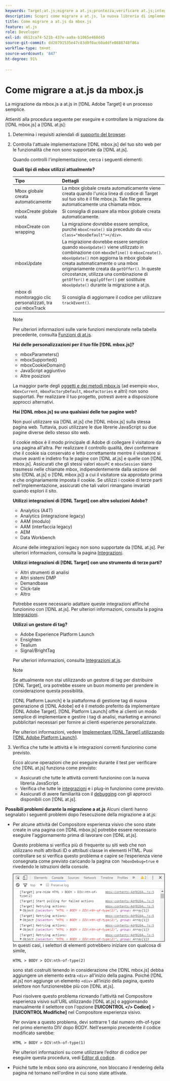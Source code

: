 ```yaml
---
keywords: Target;at.js;migrare a at.js;prontezza;verificare at.js;integrare at.js
description: Scopri come migrare a at.js, la nuova libreria di implementazione per Adobe [!DNL Target] progettata sia per le tipiche implementazioni web che per le applicazioni a pagina singola (SPA).
title: Come migrare a at.js da mbox.js
feature: at.js
role: Developer
exl-id: d612ca74-521b-437e-aa9a-b1065e460d45
source-git-commit: dd20791535e47c83d0f0ac60addfe0888748f86a
workflow-type: tm+mt
source-wordcount: '847'
ht-degree: 91%

---
```


# Come migrare a at.js da mbox.js

La migrazione da mbox.js a at.js in [!DNL Adobe Target] è un processo semplice.

Attieniti alla procedura seguente per eseguire e controllare la migrazione da [!DNL mbox.js] a [!DNL at.js]:

1. Determina i requisiti aziendali di [supporto del browser](/help/c-implementing-target/c-considerations-before-you-implement-target/supported-browsers.md#reference_01B4BF99E7D545A7998773202A2F6100).
1. Controlla l&#39;attuale implementazione [!DNL mbox.js] del tuo sito web per le funzionalità che non sono supportate da [!DNL at.js].

   Quando controlli l&#39;implementazione, cerca i seguenti elementi:

   **Quali tipi di mbox utilizzi attualmente?**

   | Tipo | Dettagli |
   |--- |--- |
   | Mbox globale creata automaticamente | La mbox globale creata automaticamente viene creata quando l&#39;unica linea di codice di Target sul tuo sito è il file mbox.js. Tale file genera automaticamente una chiamata mbox. |
   | mboxCreate globale vuota | Si consiglia di passare alla mbox globale creata automaticamente. |
   | mboxCreate con wrapping | La migrazione dovrebbe essere semplice, purché `mboxCreate()` sia preceduto da `<div class="mboxDefault"></div>`. |
   | mboxUpdate | La migrazione dovrebbe essere semplice quando `mboxUpdate()` viene utilizzato in combinazione con `mboxDefine()` o `mboxCreate()`. `mboxUpdate()` non aggiorna la mbox globale creata automaticamente o una mbox originariamente creata da `getOffer()`. In queste circostanze, utilizza una combinazione di `getOffer()` e `applyOffer()` per sostituire `mboxUpdate()` durante la migrazione a at.js. |
   | mbox di monitoraggio clic personalizzati, tra cui mboxTrack | Si consiglia di aggiornare il codice per utilizzare `trackEvent()`. |

   >[!NOTE]
   >
   >Per ulteriori informazioni sulle varie funzioni menzionate nella tabella precedente, consulta [Funzioni di at.js](/help/c-implementing-target/c-implementing-target-for-client-side-web/cmp-atjs-functions.md).

   **Hai delle personalizzazioni per il tuo file [!DNL mbox.js]?**

   * mboxParameters()
   * mboxSupported()
   * mboxCookieDomain()
   * JavaScript aggiuntivo
   * Altre posizioni

   La maggior parte degli [oggetti e dei metodi mbox.js](/help/c-target/c-visitor-profile/variables-profiles-parameters-methods.md#section_8C78059D15D9452F95636A5640188537) (ad esempio `mbox`, `mboxCurrent`, `mboxFactoryDefault`, `mboxFactories` e altri) non sono supportati. Per realizzare il tuo progetto, potresti avere a disposizione approcci alternativi.

   **Hai [!DNL mbox.js] su una qualsiasi delle tue pagine web?**

   Non puoi utilizzare sia [!DNL at.js] che [!DNL mbox.js] sulla stessa pagina web. Tuttavia, puoi utilizzare le due librerie JavaScript su due pagine diverse dello stesso sito web.

   Il cookie mbox è il modo principale di Adobe di collegare il visitatore da una pagina all&#39;altra. Per realizzare il controllo qualità, devi confermare che il cookie sia conservato e letto correttamente mentre il visitatore si muove avanti e indietro fra le pagine con [!DNL at.js] e quelle con [!DNL mbox.js]. Assicurati che gli stessi valori `mboxPC` e `mboxSession` siano trasmessi nelle chiamate mbox, indipendentemente dalla sezione del sito ([!DNL at.js] o [!DNL mbox.js]) a cui il visitatore sia approdato prima e che originariamente imposta il cookie. Se utilizzi i cookie di terze parti nell&#39;implementazione, assicurati che tali valori rimangano invariati quando esplori il sito.

   **Utilizzi integrazioni di [!DNL Target] con altre soluzioni Adobe?**

   * Analytics (A4T)
   * Analytics (integrazione legacy)
   * AAM (modulo)
   * AAM (interfaccia legacy)
   * AEM
   * Data Workbench

   Alcune delle integrazioni legacy non sono supportate da [!DNL at.js]. Per ulteriori informazioni, consulta la pagina [Integrazioni](/help/c-implementing-target/c-implementing-target-for-client-side-web/c-how-atjs-works/target-atjs-integrations.md#concept_C100BC4F073C4B57A608B309D0157B39).

   **Utilizzi integrazioni di [!DNL Target] con uno strumento di terze parti?**

   * Altri strumenti di analisi
   * Altri sistemi DMP
   * Demandbase
   * Click-tale
   * Altro

   Potrebbe essere necessario adattare queste integrazioni affinché funzionino con [!DNL at.js]. Per ulteriori informazioni, consulta la pagina [Integrazioni](/help/c-implementing-target/c-implementing-target-for-client-side-web/c-how-atjs-works/target-atjs-integrations.md#concept_C100BC4F073C4B57A608B309D0157B39).

   **Utilizzi un gestore di tag?**

   * Adobe Experience Platform Launch
   * Ensighten
   * Tealium
   * Signal/BrightTag

   Per ulteriori informazioni, consulta [Integrazioni at.js](/help/c-implementing-target/c-implementing-target-for-client-side-web/c-how-atjs-works/target-atjs-integrations.md#concept_C100BC4F073C4B57A608B309D0157B39).

   >[!NOTE]
   >
   >Se attualmente non stai utilizzando un gestore di tag per distribuire [!DNL Target], ora potrebbe essere un buon momento per prendere in considerazione questa possibilità.
   >
   >[!DNL Platform Launch] è la piattaforma di gestione tag di nuova generazione di  [!DNL Adobe] ed è il metodo preferito da implementare  [!DNL Adobe Target]. [!DNL Platform Launch] offre ai clienti un modo semplice di implementare e gestire i tag di analisi, marketing e annunci pubblicitari necessari per fornire ai clienti esperienze personalizzate.
   >
   >Per ulteriori informazioni, vedere [Implementare [!DNL Target] utilizzando [!DNL Adobe Platform Launch]](/help/c-implementing-target/c-implementing-target-for-client-side-web/how-to-deployatjs/cmp-implementing-target-using-adobe-launch.md).

1. Verifica che tutte le attività e le integrazioni correnti funzionino come previsto.

   Ecco alcune operazioni che poi eseguire durante il test per verificare che [!DNL at.js] funziona come previsto:

   * Assicurati che tutte le attività correnti funzionino con la nuova libreria JavaScript.
   * Verifica che tutte le [integrazioni](/help/c-implementing-target/c-implementing-target-for-client-side-web/c-how-atjs-works/target-atjs-integrations.md#concept_C100BC4F073C4B57A608B309D0157B39) e i plug-in funzionino come previsto.
   * Assicurati di avere familiarità con il [debugging](/help/c-implementing-target/c-implementing-target-for-client-side-web/c-target-debugging-atjs/target-debugging-atjs.md#concept_CAE591DA8C404C22917584ECD4F7494F) con gli approcci disponibili con [!DNL at.js].

**Possibili problemi durante la migrazione a at.js** Alcuni clienti hanno segnalato i seguenti problemi dopo l’esecuzione della migrazione a at.js:

* Per alcune attività del Compositore esperienza visivo che sono state create in una pagina con [!DNL mbox.js] potrebbe essere necessario eseguire l&#39;aggiornamento prima di lavorare con [!DNL at.js].

   Questo problema si verifica più di frequente su siti web che non utilizzano molti attributi ID o attributi classe in elementi HTML. Puoi controllare se si verifica questo problema e capire se l’esperienza viene consegnata come previsto caricando la pagina con `?mboxDebug=true` e rivedendo le istruzioni della console.

   ![](assets/mboxdebug.png)In questi casi, i selettori di elementi potrebbero iniziare con qualcosa di simile,

   ```
   HTML > BODY > DIV:nth-of-type(2)
   ```

   sono stati costruiti tenendo in considerazione che [!DNL mbox.js] debba aggiungere un elemento extra `<div>` all’inizio della pagina. Poiché [!DNL at.js] non aggiunge un elemento `<div>` all’inizio della pagina, questo selettore non funzionerebbe più con [!DNL at.js].

   Puoi risolvere questo problema ricreando l&#39;attività nel Compositore esperienza visivo sull&#39;URL utilizzando [!DNL at.js] o aggiornando manualmente il selettore con l&#39;opzione **[!UICONTROL &lt;/> Codice]** > **[!UICONTROL Modifiche]** nel Compositore esperienza visivo.

   Per ovviare a questo problema, devi sottrarre 1 dal numero nth-of-type nel primo elemento DIV dopo BODY. Nell&#39;esempio precedente il codice modificato sarebbe:

   ```
   HTML > BODY > DIV:nth-of-type(1)
   ```

   Per ulteriori informazioni su come utilizzare l’editor di codice per eseguire questa procedura, vedi [Editor di codice](/help/c-experiences/c-visual-experience-composer/c-vec-code-editor/vec-code-editor.md#concept_B3A6E9EE3A60406DB640E205EA1745B5).

* Poiché tutte le mbox sono ora asincrone, non bloccano il rendering della pagina né tornano nell&#39;ordine in cui sono state attivate.
